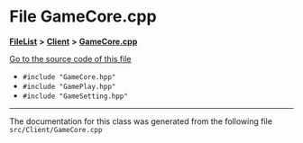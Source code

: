 

# File GameCore.cpp



[**FileList**](files.md) **>** [**Client**](dir_133b3cdd880ca9e91a51b18f00995eeb.md) **>** [**GameCore.cpp**](GameCore_8cpp.md)

[Go to the source code of this file](GameCore_8cpp_source.md)



* `#include "GameCore.hpp"`
* `#include "GamePlay.hpp"`
* `#include "GameSetting.hpp"`


































































------------------------------
The documentation for this class was generated from the following file `src/Client/GameCore.cpp`

